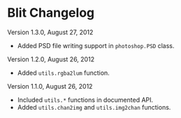 Blit Changelog
==============

Version 1.3.0, August 27, 2012

 * Added PSD file writing support in `photoshop.PSD` class.

Version 1.2.0, August 26, 2012

 * Added `utils.rgba2lum` function.

Version 1.1.0, August 26, 2012

 * Included `utils.*` functions in documented API.
 * Added `utils.chan2img` and `utils.img2chan` functions.
